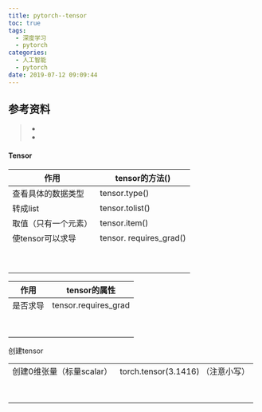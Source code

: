 ```yaml
---
title: pytorch--tensor
toc: true
tags:
  - 深度学习
  - pytorch
categories:
  - 人工智能
  - pytorch
date: 2019-07-12 09:09:44
---
```






## 参考资料
> - []()
> - []()


#### Tensor

| 作用          | tensor的方法()             |
| ----------- | ----------------------- |
| 查看具体的数据类型   | tensor.type()           |
| 转成list      | tensor.tolist()         |
| 取值（只有一个元素）  | tensor.item()           |
| 使tensor可以求导 | tensor. requires_grad() |
|             |                         |
|             |                         |
|             |                         |
|             |                         |
|             |                         |
|             |                         |
|             |                         |
|             |                         |
|             |                         |

| 作用   | tensor的属性            |
| ---- | -------------------- |
| 是否求导 | tensor.requires_grad |
|      |                      |
|      |                      |
|      |                      |
|      |                      |
|      |                      |
|      |                      |
|      |                      |
|      |                      |

创建tensor

|                  |                             |
| ---------------- | --------------------------- |
| 创建0维张量（标量scalar） | torch.tensor(3.1416) （注意小写） |
|                  |                             |
|                  |                             |
|                  |                             |
|                  |                             |
|                  |                             |
|                  |                             |
|                  |                             |
|                  |                             |

